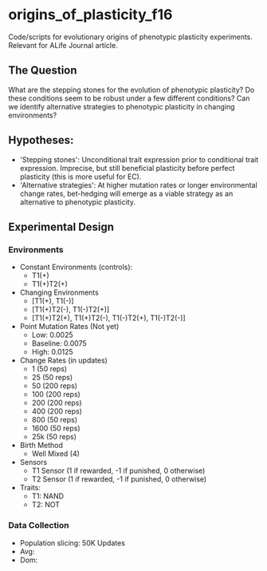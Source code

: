# origins_of_plasticity_f16
Code/scripts for evolutionary origins of phenotypic plasticity experiments. Relevant for ALife Journal article.

## The Question
What are the stepping stones for the evolution of phenotypic plasticity? Do these conditions seem to be
robust under a few different conditions? Can we identify alternative strategies to phenotypic plasticity
in changing environments?

## Hypotheses:
  * 'Stepping stones': Unconditional trait expression prior to conditional trait expression. Imprecise,
    but still beneficial plasticity before perfect plasticity (this is more useful for EC).
  * 'Alternative strategies': At higher mutation rates or longer environmental change rates, bet-hedging
    will emerge as a viable strategy as an alternative to phenotypic plasticity.

## Experimental Design


### Environments
  * Constant Environments (controls):
    * T1(+)
    * T1(+)T2(+)
  * Changing Environments
    * [T1(+), T1(-)]
    * [T1(+)T2(-), T1(-)T2(+)]
    * [T1(+)T2(+), T1(+)T2(-), T1(-)T2(+), T1(-)T2(-)]
  * Point Mutation Rates (Not yet)
    * Low: 0.0025
    * Baseline: 0.0075
    * High: 0.0125
  * Change Rates (in updates)
    * 1     (50  reps)
    * 25    (50  reps)
    * 50    (200 reps)
    * 100   (200 reps)
    * 200   (200 reps)
    * 400   (200 reps)
    * 800   (50  reps)
    * 1600  (50  reps)
    * 25k   (50  reps)
  * Birth Method
    * Well Mixed (4)
  * Sensors
    * T1 Sensor (1 if rewarded, -1 if punished, 0 otherwise)
    * T2 Sensor (1 if rewarded, -1 if punished, 0 otherwise)
  * Traits:
    * T1: NAND
    * T2: NOT

### Data Collection
  * Population slicing: 50K Updates
  * Avg:
  * Dom:
